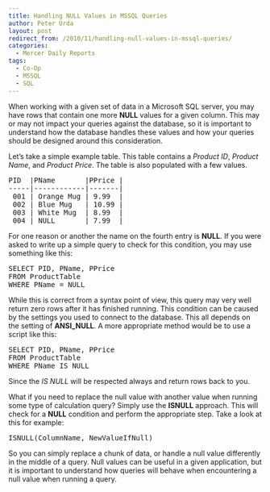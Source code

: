```yaml
---
title: Handling NULL Values in MSSQL Queries
author: Peter Urda
layout: post
redirect_from: /2010/11/handling-null-values-in-mssql-queries/
categories:
  - Mercer Daily Reports
tags:
  - Co-Op
  - MSSQL
  - SQL
---
```

When working with a given set of data in a Microsoft SQL server, you may have rows that contain one more **NULL** values for a given column. This may or may not impact your queries against the database, so it is important to understand how the database handles these values and how your queries should be designed around this consideration.

Let&#8217;s take a simple example table. This table contains a *Product ID*, *Product Name*, and *Product Price*. The table is also populated with a few values. 

<pre class="brush: plain; title: ProductTable; notranslate" title="ProductTable">PID  |PName       |PPrice |
-----|------------|-------|
 001 | Orange Mug | 9.99  |
 002 | Blue Mug   | 10.99 |
 003 | White Mug  | 8.99  |
 004 | NULL       | 7.99  |
</pre>

For one reason or another the name on the fourth entry is **NULL**. If you were asked to write up a simple query to check for this condition, you may use something like this:

<pre class="brush: sql; title: ; notranslate" title="">SELECT PID, PName, PPrice
FROM ProductTable
WHERE PName = NULL
</pre>

While this is correct from a syntax point of view, this query may very well return zero rows after it has finished running. This condition can be caused by the settings you used to connect to the database. This all depends on the setting of **ANSI_NULL**. A more appropriate method would be to use a script like this:

<pre class="brush: sql; title: ; notranslate" title="">SELECT PID, PName, PPrice
FROM ProductTable
WHERE PName IS NULL
</pre>

Since the *IS NULL* will be respected always and return rows back to you. 

What if you need to replace the null value with another value when running some type of calculation query? Simply use the **ISNULL** approach. This will check for a **NULL** condition and perform the appropriate step. Take a look at this for example:

<pre class="brush: sql; title: ; notranslate" title="">ISNULL(ColumnName, NewValueIfNull)
</pre>

So you can simply replace a chunk of data, or handle a null value differently in the middle of a query. Null values can be useful in a given application, but it is important to understand how queries will behave when encountering a null value when running a query.